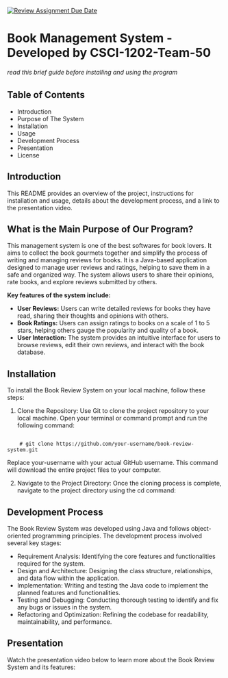 [![Review Assignment Due Date](https://classroom.github.com/assets/deadline-readme-button-24ddc0f5d75046c5622901739e7c5dd533143b0c8e959d652212380cedb1ea36.svg)](https://classroom.github.com/a/4zK3HDh5)

# Book Management System - Developed by CSCI-1202-Team-50
###### read this brief guide before installing and using the program

## Table of Contents
+ Introduction
+ Purpose of The System
+ Installation
+ Usage
+ Development Process
+ Presentation
+ License

## Introduction
This README provides an overview of the project, instructions for installation and usage, details about the development process, and a link to the presentation video.

## What is the Main Purpose of Our Program?
This management system is one of the best softwares for book lovers. It aims to collect the book gourmets together and simplify the process of writing and managing reviews for books. It is a Java-based application designed to manage user reviews and ratings, helping to save them in a safe and organized way. The system allows users to share their opinions, rate books, and explore reviews submitted by others. 

**Key features of the system include:**
+ **User Reviews:** Users can write detailed reviews for books they have read, sharing their thoughts and opinions with others.
+ **Book Ratings:** Users can assign ratings to books on a scale of 1 to 5 stars, helping others gauge the popularity and quality of a book.
+ **User Interaction:** The system provides an intuitive interface for users to browse reviews, edit their own reviews, and interact with the book database.

## Installation

To install the Book Review System on your local machine, follow these steps:
1. Clone the Repository: Use Git to clone the project repository to your local machine. Open your terminal or command prompt and run the following command:

 <code class="language-bash" id="git-clone-code">
    # git clone https://github.com/your-username/book-review-system.git
</code>

Replace your-username with your actual GitHub username. This command will download the entire project files to your computer.

2. Navigate to the Project Directory: Once the cloning process is complete, navigate to the project directory using the cd command:



## Development Process

The Book Review System was developed using Java and follows object-oriented programming principles. The development process involved several key stages:

+ Requirement Analysis: Identifying the core features and functionalities required for the system.
+ Design and Architecture: Designing the class structure, relationships, and data flow within the application.
+ Implementation: Writing and testing the Java code to implement the planned features and functionalities.
+ Testing and Debugging: Conducting thorough testing to identify and fix any bugs or issues in the system.
+ Refactoring and Optimization: Refining the codebase for readability, maintainability, and performance.


## Presentation

Watch the presentation video below to learn more about the Book Review System and its features:

